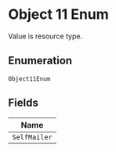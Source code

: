 
# Object 11 Enum

Value is resource type.

## Enumeration

`Object11Enum`

## Fields

| Name |
|  --- |
| `SelfMailer` |

